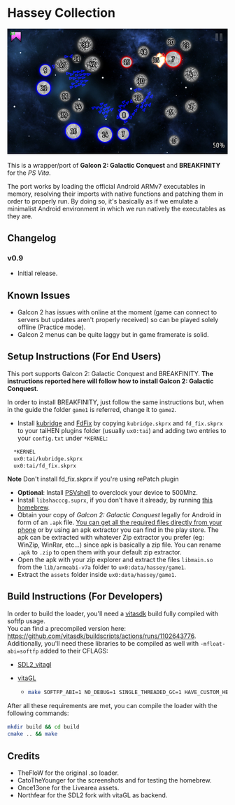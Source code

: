 # Hassey Collection

<p align="center"><img src="./screenshots/game.png"></p>

This is a wrapper/port of <b>Galcon 2: Galactic Conquest</b> and <b>BREAKFINITY</b> for the *PS Vita*.

The port works by loading the official Android ARMv7 executables in memory, resolving their imports with native functions and patching them in order to properly run.
By doing so, it's basically as if we emulate a minimalist Android environment in which we run natively the executables as they are.

## Changelog

### v0.9

- Initial release.

## Known Issues

- Galcon 2 has issues with online at the moment (game can connect to servers but updates aren't properly received) so can be played solely offline (Practice mode).
- Galcon 2 menus can be quite laggy but in game framerate is solid.

## Setup Instructions (For End Users)

This port supports Galcon 2: Galactic Conquest and BREAKFINITY. <b>The instructions reported here will follow how to install Galcon 2: Galactic Conquest</b>.

In order to install BREAKFINITY, just follow the same instructions but, when in the guide the folder `game1` is referred, change it to `game2`.

- Install [kubridge](https://github.com/bythos14/kubridge/releases/) and [FdFix](https://github.com/TheOfficialFloW/FdFix/releases/) by copying `kubridge.skprx` and `fd_fix.skprx` to your taiHEN plugins folder (usually `ux0:tai`) and adding two entries to your `config.txt` under `*KERNEL`:
  
```
  *KERNEL
  ux0:tai/kubridge.skprx
  ux0:tai/fd_fix.skprx
```

**Note** Don't install fd_fix.skprx if you're using rePatch plugin

- **Optional**: Install [PSVshell](https://github.com/Electry/PSVshell/releases) to overclock your device to 500Mhz.
- Install `libshacccg.suprx`, if you don't have it already, by running [this homebrew](https://vitadb.rinnegatamante.it/#/info/997).
- Obtain your copy of *Galcon 2: Galactic Conquest* legally for Android in form of an `.apk` file. [You can get all the required files directly from your phone](https://stackoverflow.com/questions/11012976/how-do-i-get-the-apk-of-an-installed-app-without-root-access) or by using an apk extractor you can find in the play store. The apk can be extracted with whatever Zip extractor you prefer (eg: WinZip, WinRar, etc...) since apk is basically a zip file. You can rename `.apk` to `.zip` to open them with your default zip extractor.
- Open the apk with your zip explorer and extract the files `libmain.so` from the `lib/armeabi-v7a` folder to `ux0:data/hassey/game1`.
- Extract the `assets` folder inside `ux0:data/hassey/game1`.

## Build Instructions (For Developers)

In order to build the loader, you'll need a [vitasdk](https://github.com/vitasdk) build fully compiled with softfp usage.  
You can find a precompiled version here: https://github.com/vitasdk/buildscripts/actions/runs/1102643776.  
Additionally, you'll need these libraries to be compiled as well with `-mfloat-abi=softfp` added to their CFLAGS:

- [SDL2_vitagl](https://github.com/Northfear/SDL/tree/vitagl)

- [vitaGL](https://github.com/Rinnegatamante/vitaGL)

  - ````bash
    make SOFTFP_ABI=1 NO_DEBUG=1 SINGLE_THREADED_GC=1 HAVE_CUSTOM_HEAP=1 install
    ````

After all these requirements are met, you can compile the loader with the following commands:

```bash
mkdir build && cd build
cmake .. && make
```

## Credits

- TheFloW for the original .so loader.
- CatoTheYounger for the screenshots and for testing the homebrew.
- Once13one for the Livearea assets.
- Northfear for the SDL2 fork with vitaGL as backend.
